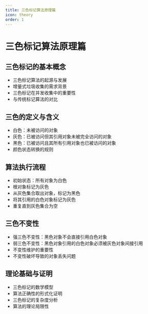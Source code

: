 ```yaml
---
title: 三色标记算法原理篇
icon: theory
order: 1
---
```


# 三色标记算法原理篇

## 三色标记的基本概念
- 三色标记算法的起源与发展
- 增量式垃圾收集的需求背景
- 三色标记在并发收集中的重要性
- 与传统标记算法的对比

## 三色的定义与含义
- 白色：未被访问的对象
- 灰色：已被访问但其引用对象未被完全访问的对象
- 黑色：已被访问且其所有引用对象也已被访问的对象
- 颜色状态转换的规则

## 算法执行流程
- 初始状态：所有对象为白色
- 根对象标记为灰色
- 从灰色集合取出对象，标记为黑色
- 将其引用的白色对象标记为灰色
- 重复直到灰色集合为空

## 三色不变性
- 强三色不变性：黑色对象不会直接引用白色对象
- 弱三色不变性：黑色对象引用的白色对象必须被灰色对象间接引用
- 不变性维护的重要性
- 不变性破坏导致的对象丢失问题

## 理论基础与证明
- 三色标记的数学模型
- 算法正确性的形式化证明
- 三色标记的复杂度分析
- 算法的理论局限性
